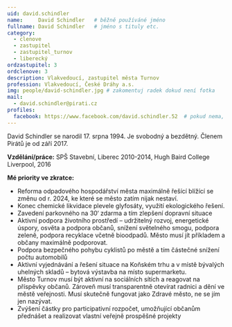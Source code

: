 ```yaml
---
uid: david.schindler
name:     David Schindler  	# běžně používáné jméno
fullname: David Schindler  	# jméno s tituly etc.
category:
  - clenove
  - zastupitel
  - zastupitel_turnov
  - liberecký  
ordzastupitel: 3  
ordclenove: 3  
description: Vlakvedoucí, zastupitel města Turnov
profession: Vlakvedoucí, České Dráhy a.s.
img: people/david-schindler.jpg # zakomentuj radek dokud není fotka
mail:
  - david.schindler@pirati.cz
profiles:
  facebook: https://www.facebook.com/david.schindler.52  # pokud nema, staci smazat tuto radku
---
```


David Schindler se narodil 17. srpna 1994. Je svobodný a bezdětný. Členem Pirátů je od září 2017.

**Vzdělání/práce:** SPŠ Stavební, Liberec 2010-2014, Hugh Baird College Liverpool, 2016

**Mé priority ve zkratce:**
- Reforma odpadového hospodářství města maximálně řešící blížící se změnu od r. 2024, ke které se město zatím nijak nestaví. 	
- Konec chemické likvidace plevele glyfosáty, využití ekologického řešení.
- Zavedení parkovného na 30‘ zdarma a tím zlepšení dopravní situace 	
- Aktivní podpora životního prostředí – udržitelný rozvoj, energetické úspory, osvěta a podpora občanů, snížení světelného smogu, podpora zeleně, podpora recyklace včetně bioodpadů. Město musí jít příkladem a občany maximálně podporovat. 	
- Podpora bezpečného pohybu cyklistů po městě a tím částečné snížení počtu automobilů
- Aktivní vyjednávání a řešení situace na Koňském trhu a v místě bývalých uhelných skladů – bytová výstavba na místo supermarketu. 
- Město Turnov musí být aktivní na sociálních sítích a reagovat na příspěvky občanů. Zároveň musí transparentně otevírat radnici a dění ve městě veřejnosti. Musí skutečně fungovat jako Zdravé město, ne se jím jen nazývat. 	
- Zvýšení částky pro participativní rozpočet, umožňující občanům přednášet a realizovat vlastní veřejně prospěšné projekty
